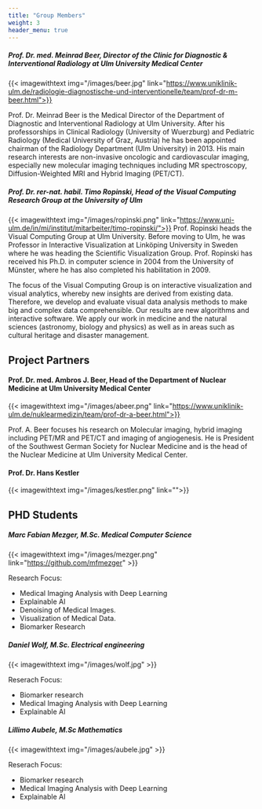```yaml
---
title: "Group Members"
weight: 3
header_menu: true
---
```


##### Prof. Dr. med. Meinrad Beer, Director of the Clinic for Diagnostic & Interventional Radiology at Ulm University Medical Center

{{< imagewithtext img="/images/beer.jpg"  link="https://www.uniklinik-ulm.de/radiologie-diagnostische-und-interventionelle/team/prof-dr-m-beer.html">}}


Prof. Dr. Meinrad Beer is the Medical Director of the Department of Diagnostic and Interventional Radiology at Ulm University. After his professorships in Clinical Radiology (University of Wuerzburg) and Pediatric Radiology (Medical University of Graz, Austria) he has been appointed chairman of the Radiology Department (Ulm University) in 2013. His main research interests are non-invasive oncologic and cardiovascular imaging, especially new molecular imaging techniques including MR spectroscopy, Diffusion-Weighted MRI and Hybrid Imaging (PET/CT).


##### Prof. Dr. rer-nat. habil. Timo Ropinski, Head of the Visual Computing Research Group at the University of Ulm 

{{< imagewithtext img="/images/ropinski.png" link="https://www.uni-ulm.de/in/mi/institut/mitarbeiter/timo-ropinski/">}}
Prof. Ropinski heads the Visual Computing Group at Ulm University. Before moving to Ulm, he was Professor in Interactive Visualization at Linköping University in Sweden where he was heading the Scientific Visualization Group. Prof. Ropinski has received his Ph.D. in computer science in 2004 from the University of Münster, where he has also completed his habilitation in 2009.

The focus of the Visual Computing Group is on interactive visualization and visual analytics, whereby new insights are derived from existing data. Therefore, we develop and evaluate visual data analysis methods to make big and complex data comprehensible. Our results are new algorithms and interactive software. We apply our work in medicine and the natural sciences (astronomy, biology and physics) as well as in areas such as cultural heritage and disaster management.

## Project Partners

#### Prof. Dr. med.  Ambros J. Beer, Head of the Department of Nuclear Medicine at Ulm University Medical Center

{{< imagewithtext img="/images/abeer.png" link="https://www.uniklinik-ulm.de/nuklearmedizin/team/prof-dr-a-beer.html">}}

Prof. A. Beer focuses his research on Molecular imaging, hybrid imaging including PET/MR and PET/CT and imaging of angiogenesis. He is 
President of the Southwest German Society for Nuclear Medicine and is the head of the Nuclear Medicine at Ulm University Medical  Center.



#### Prof. Dr. Hans Kestler

{{< imagewithtext img="/images/kestler.png" link="">}}


## PHD Students

##### Marc Fabian Mezger, M.Sc. Medical Computer Science
{{< imagewithtext img="/images/mezger.png" link="https://github.com/mfmezger" >}}

Research Focus:
- Medical Imaging Analysis with Deep Learning
- Explainable AI
- Denoising of Medical Images.
- Visualization of Medical Data.
- Biomarker Research

##### Daniel Wolf, M.Sc. Electrical engineering
{{< imagewithtext img="/images/wolf.jpg"  >}}

Reserach Focus:
- Biomarker research 
- Medical Imaging Analysis with Deep Learning
- Explainable AI


##### Lillimo Aubele, M.Sc Mathematics
{{< imagewithtext img="/images/aubele.jpg"  >}}

Reserach Focus:
- Biomarker research 
- Medical Imaging Analysis with Deep Learning
- Explainable AI

